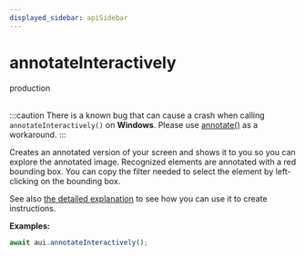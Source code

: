 ```yaml
---
displayed_sidebar: apiSidebar
---
```

# annotateInteractively
<span class="theme-doc-version-badge badge badge--success">production</span><br/><br/>

:::caution
There is a known bug that can cause a crash when calling `annotateInteractively()` on **Windows**.
Please use [annotate()](annotate.md) as a workaround.
:::

Creates an annotated version of your screen and shows it to you so you can explore the annotated image.
Recognized elements are annotated with a red bounding box.  You can copy the filter needed to select the element by left-clicking on the bounding box.

See also [the detailed explanation](../../general/03-Element-Selection/annotations-and-screenshots.md#interactive-annotation) to see how you can use it to create instructions.

**Examples:**
```typescript 
await aui.annotateInteractively();
```

